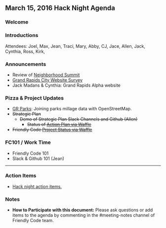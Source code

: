 
## March 15, 2016 Hack Night Agenda

### Welcome

### Introductions
Attendees: Joel, Max, Jean, Traci, Mary, Abby, CJ, Jace, Allen, Jack, Cynthia, Ross, Kirk,

### Announcements

- Review of [Neighborhood Summit](https://www.facebook.com/events/1145442095483972/)
- [Grand Rapids City Website Survey](https://grandrapids.typeform.com/to/b17SVM)
- Jack Madans & Cynthia: Grand Rapids Alpha website

### Pizza & Project Updates

- [GR Parks](http://friendlycode.github.io/grparks): Joining parks millage data with OpenStreetMap.
- ~~Strategic Plan~~
  - ~~Demo of Strategic Plan Slack Channels and Github (Allen)~~
    - ~~Status of [Action Plan via Waffle](https://waffle.io/friendlycode/strategic_plan)~~
- ~~Friendly Code [Project Status via Waffle](https://waffle.io/friendlycode/projects)~~

### FC101 / Work Time

- Friendly Code 101 
- Slack & Github 101 (Jean)


___

### Action Items

- [Hack night action items.](https://waffle.io/friendlycode/meeting-notes?label=Hack%20Night)


### Notes
- **How to Participate with this document:** Please ask questions or add items to the agenda by commenting in the #meeting-notes channel of Friendly Code team.